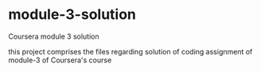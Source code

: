 # module-3-solution
Coursera module 3 solution

this project comprises the files regarding solution of coding assignment of module-3 of Coursera's course
